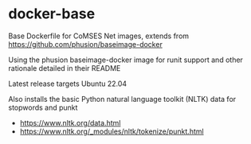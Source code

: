 # docker-base
Base Dockerfile for CoMSES Net images, extends from https://github.com/phusion/baseimage-docker

Using the phusion baseimage-docker image for runit support and other rationale detailed in their README

Latest release targets Ubuntu 22.04

Also installs the basic Python natural language toolkit (NLTK) data for stopwords and punkt

- https://www.nltk.org/data.html
- https://www.nltk.org/_modules/nltk/tokenize/punkt.html

